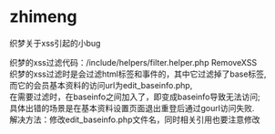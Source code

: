 # zhimeng
织梦关于xss引起的小bug  

织梦的xss过滤代码：/include/helpers/filter.helper.php RemoveXSS  
织梦的xss过滤时是会过滤html标签和事件的，其中它过滤掉了base标签,  
而它的会员基本资料的访问url为edit_baseinfo.php,  
在需要过滤时，在baseinfo之间加入了<x>，即变成base<x>info导致无法访问;  
具体出错的场景是在基本资料设置页面退出重登后通过gourl访问失败.  
解决方法：修改edit_baseinfo.php文件名，同时相关引用也要注意修改
